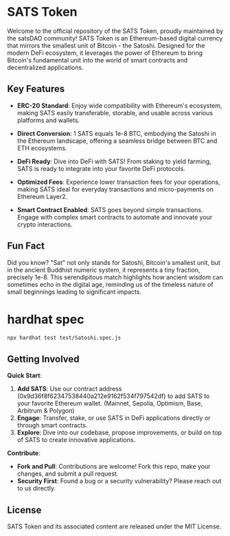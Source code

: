 
# SATS Token

Welcome to the official repository of the SATS Token, proudly maintained by the satsDAO community! SATS Token is an Ethereum-based digital currency that mirrors the smallest unit of Bitcoin - the Satoshi. Designed for the modern DeFi ecosystem, it leverages the power of Ethereum to bring Bitcoin's fundamental unit into the world of smart contracts and decentralized applications.

## Key Features

- **ERC-20 Standard**: Enjoy wide compatibility with Ethereum's ecosystem, making SATS easily transferable, storable, and usable across various platforms and wallets.

- **Direct Conversion**: 1 SATS equals 1e-8 BTC, embodying the Satoshi in the Ethereum landscape, offering a seamless bridge between BTC and ETH ecosystems.

- **DeFi Ready**: Dive into DeFi with SATS! From staking to yield farming, SATS is ready to integrate into your favorite DeFi protocols.

- **Optimized Fees**: Experience lower transaction fees for your operations, making SATS ideal for everyday transactions and micro-payments on Ethereum Layer2.

- **Smart Contract Enabled**: SATS goes beyond simple transactions. Engage with complex smart contracts to automate and innovate your crypto interactions.


## Fun Fact

Did you know? "Sat" not only stands for Satoshi, Bitcoin's smallest unit, but in the ancient Buddhist numeric system, it represents a tiny fraction, precisely 1e-8. This serendipitous match highlights how ancient wisdom can sometimes echo in the digital age, reminding us of the timeless nature of small beginnings leading to significant impacts.


# hardhat spec

```sh
npx hardhat test test/Satoshi.spec.js
```

## Getting Involved

**Quick Start**:

1. **Add SATS**: Use our contract address (0x9d36f8f62347538440a212e9162f534f797542df) to add SATS to your favorite Ethereum wallet. (Mainnet, Sepolia, Optimism, Base, Arbitrum & Polygon)
2. **Engage**: Transfer, stake, or use SATS in DeFi applications directly or through smart contracts.
3. **Explore**: Dive into our codebase, propose improvements, or build on top of SATS to create innovative applications.

**Contribute**:

- **Fork and Pull**: Contributions are welcome! Fork this repo, make your changes, and submit a pull request.
- **Security First**: Found a bug or a security vulnerability? Please reach out to us directly.

## License

SATS Token and its associated content are released under the MIT License.
